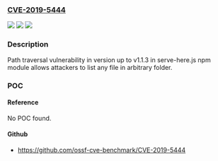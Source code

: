 ### [CVE-2019-5444](https://cve.mitre.org/cgi-bin/cvename.cgi?name=CVE-2019-5444)
![](https://img.shields.io/static/v1?label=Product&message=serve-here.js%20npm%20module&color=blue)
![](https://img.shields.io/static/v1?label=Version&message=n%2Fa&color=blue)
![](https://img.shields.io/static/v1?label=Vulnerability&message=Path%20Traversal%20(CWE-22)&color=brighgreen)

### Description

Path traversal vulnerability in version up to v1.1.3 in serve-here.js npm module allows attackers to list any file in arbitrary folder.

### POC

#### Reference
No POC found.

#### Github
- https://github.com/ossf-cve-benchmark/CVE-2019-5444

